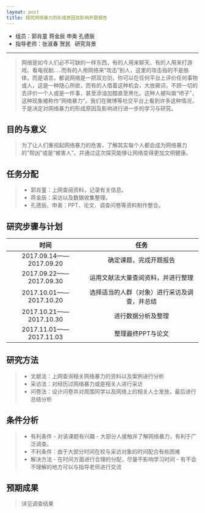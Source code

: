 ```yaml
---
layout: post
title: 探究网络暴力的形成原因及影响开题报告
---
```


+ 组员：郭肖童 蒋金辰 申奥 孔德辰
+ 指导老师：张淑春 贺民
 
研究背景
---
> 网络是如今人们必不可缺的一样东西，有的人用来聊天、有的人用来打游戏、看电视剧.....而有的人用网络来“攻击”别人，这里的攻击指的不是肢体，而是语言。都说网络是一把双刃剑，你可以在任何平台上评价任何事物或人，这是一种随心所欲，而有的人借着这种机会，大放厥词，不顾一切的去评价一个人或是一件事，甚至添油加醋直至黑化。这种人被叫做“喷子”，这种现象被称作“网络暴力”。我们在微博等社交平台上看到许多这种情况，于是决定对网络暴力的形成原因及影响进行进一步的学习与研究。  

目的与意义
---
> 为了让人们重视起网络暴力的危害，了解其实每个人都会成为网络暴力的“帮凶”或是“被害人”。并通过这次探究能够让网络变得更加文明健康。

任务分配
---
> + 郭肖童：上网查阅资料，记录有关信息。
> + 蒋金辰：采访以及数据收集整理。
> + 孔德辰、申奥：PPT、论文、调查问卷等资料制作整合。

研究步骤与计划
---

|时间|任务|
|:---:|:---:|
|2017.09.14——2017.09.20|确定课题，完成开题报告|
|2017.09.22——2017.09.30|运用文献法大量查阅资料，并进行整理|
|2017.10.01——2017.10.20|选择适当的人群（对象）进行采访及调查，并总结|
|2017.10.21——2017.10.30|进行数据分析及整理|
|2017.11.01——2017.11.03|整理最终PPT与论文|

研究方法
---
> + 文献法：上网查询相关网络暴力的资料以及案例进行分析
> + 采访法：对经历过网络暴力或是相关人进行采访
> + 问卷法：设计问卷并对周围同学以及网络上的相关人士发放，最后进行总结分析

条件分析
---
> + 有利条件
	- 对该课题有兴趣
	- 大部分人接触并了解网络暴力，有利于广泛调查。
> + 不利条件：由于大部分时间在校与采访对象的时间配合有些困难
> + 解决方法
	- 在时间方面进行合理的分配，尽量不影响学习时间
	- 有不会不理解的地方可以与指导老师进行交流

预期成果
---
> 详见调查结果
